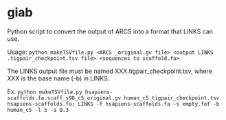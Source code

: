 # giab

Python script to convert the output of ARCS into a format that LINKS can use.

Usage: `python makeTSVfile.py <ARCS _original.gv file> <output LINKS .tigpair_checkpoint.tsv file> <sequences to scaffold.fa>`

The LINKS output file must be named XXX.tigpair_checkpoint.tsv, where XXX is the base name (-b) in LINKS.

Ex. 
`python makeTSVfile.py hsapiens-scaffolds.fa.scaff_s98_c5_original.gv human_c5.tigpair_checkpoint.tsv hsapiens-scaffolds.fa; LINKS -f hsapiens-scaffolds.fa -s empty.fof -b human_c5 -l 5 -a 0.3`

